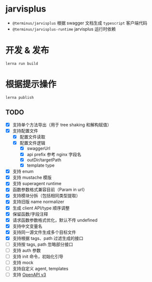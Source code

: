 # jarvisplus

- `@terminus/jarvisplus` 根据 swagger 文档生成 `typescript` 客户端代码
- `@terminus/jarvisplus-runtime` jarvisplus 运行时依赖

# 开发 & 发布

```shell
lerna run build
```

# 根据提示操作

```shell
lerna publish
```

## TODO

- [x] 支持单个方法导出（用于 tree shaking 和解构赋值）
- [x] 支持配置文件
  - [x] 配置文件读取
  - [x] 配置文件逻辑
    - [x] swaggerUrl
    - [x] api prefix 参考 nginx 字段名
    - [x] outDir/targetPath
    - [x] template type
- [x] 支持 enum
- [x] 支持 mustache 模版
- [x] 支持 superagent runtime
- [x] 函数参数格式兼容目前（Param in url）
- [x] 支持模块分拆（包括相同类型提取）
- [x] 支持旧版 name normalizer
- [x] 生成 client API/type 顺序调整
- [x] 保留函数/字段注释
- [x] 请求函数参数格式优化，默认不传 undefined
- [x] 支持中文变量名
- [x] 支持同一源文件生成多个目标文件
- [x] 支持根据 tags、path 过滤生成的接口
- [ ] 支持按 tags, path 忽略部分接口
- [ ] 支持 auth 参数
- [ ] 支持 init 命令，初始化引导
- [ ] 支持 mock
- [ ] 支持自定义 agent, templates
- [ ] 支持 [OpenAPI v3](https://swagger.io/specification/)
